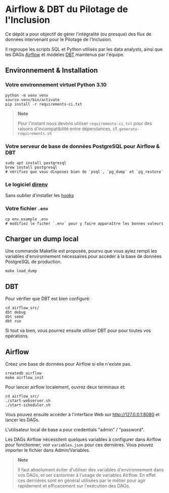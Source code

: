 
# Airflow & DBT du Pilotage de l'Inclusion

Ce dépôt a pour objectif de gérer l'intégralité (ou presque) des flux de données intervenant pour le Pilotage de l'Inclusion.

Il regroupe les scripts SQL et Python utilisés par les data analysts, ainsi que les DAGs [Airflow](https://airflow.apache.org/)
et modèles [DBT](https://docs.getdbt.com/) maintenus par l'équipe.

## Environnement & Installation

### Votre environnement virtuel Python 3.10

    python -m venv venv
    source venv/bin/activate
    pip install -r requirements-ci.txt


> **Note**
>
> Pour l'instant nous devons utiliser `requirements-ci.txt` pour des raisons d'incompatibilité
> entre dépendances, cf. `generate-requirements.sh`


### Votre serveur de base de données PostgreSQL pour Airflow & DBT

    sudo apt install postgresql
    brew install postgresql
    # vérifiez que vous disposez bien de `psql`, `pg_dump` et `pg_restore`


### Le logiciel [direnv](https://direnv.net)

Sans oublier d'installer les [hooks](https://direnv.net/docs/hook.html)

### Votre fichier ``.env``

    cp env.example .env
    # modifiez le ficher `.env` pour y faire apparaître les bonnes valeurs

## Charger un dump local

Une commande Makefile est proposée, pourvu que vous ayiez rempli les variables d'environnement nécessaires
pour accéder à la base de données PostgreSQL de production.

    make load_dump

## DBT

Pour vérifier que DBT est bien configuré:

    cd airflow_src/
    dbt debug
    dbt seed
    dbt run

Si tout va bien, vous pourrez ensuite utiliser DBT pour pour toutes vos opérations.

## Airflow

Créez une base de données pour Airflow si elle n'existe pas.

    createdb airflow
    make airflow_init

Pour lancer airflow localement, ouvrez deux terminaux et:

    cd airflow_src/
    ./start-webserver.sh
    ./start-scheduler.sh

Vous pouvez ensuite accéder à l'interface Web sur http://127.0.0.1:8080 et lancer les DAGs.

L'utilisateur local de base a pour credentials "admin" / "password".

Les DAGs Airflow nécessitent quelques variables à configurer dans Airflow pour fonctionner;
voir ``variables.json`` pour ces dernières. Vous pouvez importer le fichier dans Admin/Variables.


> **Note**
>
> Il faut absolument éviter d'utiliser des variables d'environnement dans vos DAGs, et ser
> cantonner à l'usage de variables Airflow. En effet ces dernières sont en général utilisées
> par le métier pour agir rapidement et efficacement sur l'exécution des DAGs.
